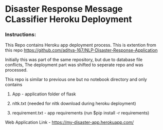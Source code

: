 # Disaster Response Message CLassifier Heroku Deployment
### Instructions:
This Repo contains Heroku app deployment process. This is extention from this repo https://github.com/aditya-167/NLP-Disaster-Response-Application

Initially this was part of the same repository, but due to database file conflicts, The deployment part was shifted to seperate repo and was processed.

This repo is similar to previous one but no notebook directory and only contains

1. App - application folder of flask

2. nltk.txt (needed for nltk download during heroku deployment)

3. requirement.txt - app requirements (run $pip install -r requirements)

Web Application Link - https://my-disaster-app.herokuapp.com/
